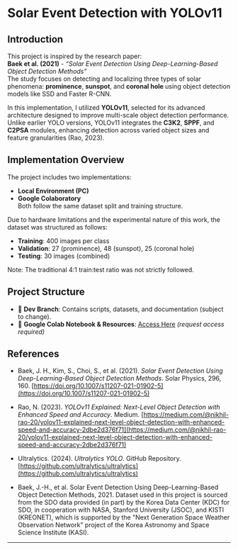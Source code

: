 

# Solar Event Detection with YOLOv11

## Introduction

This project is inspired by the research paper:  
**Baek et al. (2021)** - *“Solar Event Detection Using Deep-Learning-Based Object Detection Methods”*  
The study focuses on detecting and localizing three types of solar phenomena: **prominence**, **sunspot**, and **coronal hole** using object detection models like SSD and Faster R-CNN.

In this implementation, I utilized **YOLOv11**, selected for its advanced architecture designed to improve multi-scale object detection performance. Unlike earlier YOLO versions, YOLOv11 integrates the **C3K2**, **SPPF**, and **C2PSA** modules, enhancing detection across varied object sizes and feature granularities (Rao, 2023).

## Implementation Overview

The project includes two implementations:  
- **Local Environment (PC)**
- **Google Colaboratory**  
Both follow the same dataset split and training structure.

Due to hardware limitations and the experimental nature of this work, the dataset was structured as follows:
- **Training**: 400 images per class
- **Validation**: 27 (prominence), 48 (sunspot), 25 (coronal hole)
- **Testing**: 30 images (combined)

Note: The traditional 4:1 train:test ratio was not strictly followed.

## Project Structure

- 📂 **Dev Branch**: Contains scripts, datasets, and documentation (subject to change).
- 🔗 **Google Colab Notebook & Resources**: [Access Here](https://drive.google.com/drive/folders/1qoTcQXuHaifFk7X4ffMJCjQRhSMsDpws?usp=sharing) *(request access required)*

## References

- Baek, J. H., Kim, S., Choi, S., et al. (2021). *Solar Event Detection Using Deep-Learning-Based Object Detection Methods*. Solar Physics, 296, 160. [https://doi.org/10.1007/s11207-021-01902-5](https://doi.org/10.1007/s11207-021-01902-5)

- Rao, N. (2023). *YOLOv11 Explained: Next-Level Object Detection with Enhanced Speed and Accuracy*. Medium. [https://medium.com/@nikhil-rao-20/yolov11-explained-next-level-object-detection-with-enhanced-speed-and-accuracy-2dbe2d376f71](https://medium.com/@nikhil-rao-20/yolov11-explained-next-level-object-detection-with-enhanced-speed-and-accuracy-2dbe2d376f71)

- Ultralytics. (2024). *Ultralytics YOLO*. GitHub Repository. [https://github.com/ultralytics/ultralytics](https://github.com/ultralytics/ultralytics)
- Baek, J.-H., et al. Solar Event Detection Using Deep-Learning-Based Object Detection Methods, 2021.
Dataset used in this project is sourced from the SDO data provided (in part) by the Korea Data Center (KDC) for SDO, in cooperation with NASA, Stanford University (JSOC), and KISTI (KREONET), which is supported by the "Next Generation Space Weather Observation Network" project of the Korea Astronomy and Space Science Institute (KASI).
---


